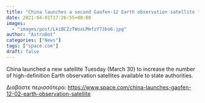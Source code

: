 ```yaml
---
title: "China launches a second Gaofen-12 Earth observation satellite "
date: 2021-04-01T17:26:55+00:00
images:
  - "images/post/LkiBCZzTWoxLMmfzY73bo6.jpg"
author: "AstroBot"
categories: ["News"]
tags: ["space.com"]
draft: false
---
```


China launched a new satellite Tuesday (March 30) to increase the number of high-definition Earth observation satellites available to state authorities. 

Διαβάστε περισσότερα: https://www.space.com/china-launches-gaofen-12-02-earth-observation-satellite
